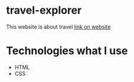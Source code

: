 # travel-explorer
This website is about travel
[link on website](vladykkk.github.io/travel-explorer/)

# Technologies what I use
- HTML
- CSS
